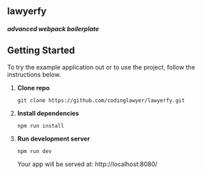 
## lawyerfy
##### advanced webpack boilerplate

## Getting Started
To try the example application out or to use the project, follow the instructions below.

1. **Clone repo**

    `git clone https://github.com/codinglawyer/lawyerfy.git`

2. **Install dependencies**

    `npm run install`

3. **Run development server**

   `npm run dev`

   Your app will be served at: http://localhost:8080/
